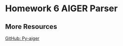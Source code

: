 # Homework 6 AIGER Parser

## More Resources
[GitHub: Py-aiger](https://github.com/mvcisback/py-aiger)